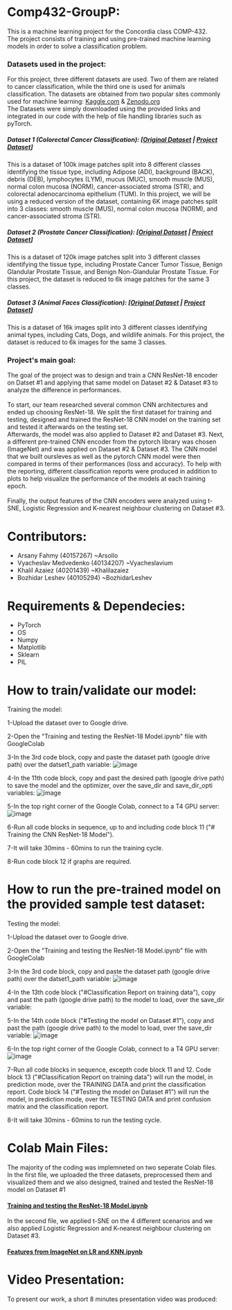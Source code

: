 # Comp432-GroupP: 
This is a machine learning project for the Concordia class COMP-432.<br>
The project consists of training and using pre-trained machine learning models in order to solve a classification problem. <br>
### Datasets used in the project: 
For this project, three different datasets are used. Two of them are related to cancer classification, while the third one is used for animals classification. The datasets are obtained from two popular sites commonly used for machine learning: [Kaggle.com](https://www.kaggle.com) & [Zenodo.org](https://zenodo.org) <br>
The Datasets were simply downloaded using the provided links and integrated in our code with the help of file handling libraries such as pyTorch.
##### Dataset 1 (Colorectal Cancer Classification): [[Original Dataset](https://zenodo.org/records/1214456) | [Project Dataset](https://onedrive.live.com/?authkey=%21ADmb8ZdEzwFMZoo&id=FB338EA7CF297329%21405133&cid=FB338EA7CF297329&parId=root&parQt=sharedby&parCid=UnAuth&o=OneUp)]<br>
This is a dataset of 100k image patches split into 8 different classes identifying the tissue type, including Adipose (ADI), background (BACK), debris (DEB), lymphocytes (LYM), mucus (MUC), smooth muscle (MUS), normal colon mucosa (NORM), cancer-associated stroma (STR), and colorectal adenocarcinoma epithelium (TUM). In this project, we will be using a reduced version of the dataset, containing 6K image patches split into 3 classes: smooth muscle (MUS), normal colon mucosa (NORM), and cancer-associated stroma (STR).<br>
##### Dataset 2 (Prostate Cancer Classification): [[Original Dataset](https://zenodo.org/records/4789576) | [Project Dataset](https://onedrive.live.com/?authkey=%21APy4wecXgMnQ7Kw&id=FB338EA7CF297329%21405132&cid=FB338EA7CF297329&parId=root&parQt=sharedby&parCid=UnAuth&o=OneUp)]<br>
This is a dataset of 120k image patches split into 3 different classes identifying the tissue type, including Prostate Cancer Tumor Tissue, Benign Glandular Prostate Tissue, and Benign Non-Glandular Prostate Tissue. For this project, the dataset is reduced to 6k image patches for the same 3 classes. <br>
##### Dataset 3 (Animal Faces Classification): [[Original Dataset](https://www.kaggle.com/datasets/andrewmvd/animal-faces) | [Project Dataset](https://onedrive.live.com/?authkey=%21AKqEWb1GDjWPbG0&id=FB338EA7CF297329%21405131&cid=FB338EA7CF297329&parId=root&parQt=sharedby&parCid=UnAuth&o=OneUp)]<br>
This is a dataset of 16k images split into 3 different classes identifying animal types, including Cats, Dogs, and wildlife animals. For this project, the dataset is reduced to 6k images for the same 3 classes.

### Project's main goal:
The goal of the project was to design and train a CNN ResNet-18 encoder on Datset #1 and applying that same model on Dataset #2 & Dataset #3 to analyze the difference in performances. <br><br>
To start, our team researched several common CNN architectures and ended up choosing ResNet-18. We split the first dataset for training and testing, designed and trained the ResNet-18 CNN model on the training set and tested it afterwards on the testing set. <br>
Afterwards, the model was also applied to Dataset #2 and Dataset #3. Next, a different pre-trained CNN encoder from the pytorch library was chosen (ImageNet) and was applied on Dataset #2 & Dataset #3. The CNN model that we built oursleves as well as the pytorch CNN model were then compared in terms of their performances (loss and accuracy). To help with the reporting, different classification reports were produced in addition to plots to help visualize the performance of the models at each training epoch. <br><br>
Finally, the output features of the CNN encoders were analyzed using t-SNE, Logistic Regression and K-nearest neighbour clustering on Dataset #3. 

# Contributors: 
- Arsany Fahmy (40157267) ~Arsollo
- Vyacheslav Medvedenko (40134207) ~Vyacheslavium
- Khalil Azaiez (40201439) ~Khalilazaiez
- Bozhidar Leshev (40105294) ~BozhidarLeshev

# Requirements & Dependecies:
- PyTorch
- OS
- Numpy
- Matplotlib
- Sklearn
- PIL

# How to train/validate our model:
Training the model:
  
  1-Upload the dataset over to Google drive.
  
  2-Open the "Training and testing the ResNet-18 Model.ipynb" file with GoogleColab
  
  3-In the 3rd code block, copy and paste the dataset path (google drive path) over the datset1_path variable:
  ![image](https://github.com/Arsollo/COMP432-GroupP/assets/52761503/42e006e7-b9a3-4607-af31-e2db0b096e10)
  
  4-In the 11th code block, copy and past the desired path (google drive path) to save the model and the optimizer, over the save_dir and save_dir_opti variables:
  ![image](https://github.com/Arsollo/COMP432-GroupP/assets/52761503/6e235a19-3716-4619-88cb-b3c26fd0891a)
  
  5-In the top right corner of the Google Colab, connect to a T4 GPU server:
  ![image](https://github.com/Arsollo/COMP432-GroupP/assets/52761503/8dacec3a-945c-4273-8b41-9bab7c3fc8f2)
  
  6-Run all code blocks in sequence, up to and including code block 11 ("# Training the CNN ResNet-18 Model").
  
  7-It will take 30mins - 60mins to run the training cycle.
 
  8-Run code block 12 if graphs are required.
  

# How to run the pre-trained model on the provided sample test dataset: 
Testing the model:
    
  1-Upload the dataset over to Google drive.
  
  2-Open the "Training and testing the ResNet-18 Model.ipynb" file with GoogleColab
  
  3-In the 3rd code block, copy and paste the dataset path (google drive path) over the datset1_path variable:
  ![image](https://github.com/Arsollo/COMP432-GroupP/assets/52761503/42e006e7-b9a3-4607-af31-e2db0b096e10)
  
  4-In the 13th code block ("#Classification Report on training data"), copy and past the path (google drive path) to the model to load, over the save_dir variable:
 

  5-In the 14th code block ("#Testing the model on Dataset #1"), copy and past the path (google drive path) to the model to load, over the save_dir variable:
  ![image](https://github.com/Arsollo/COMP432-GroupP/assets/52761503/28ae3509-385a-4a9c-96cd-9ef7b8e8be84)

  6-In the top right corner of the Google Colab, connect to a T4 GPU server:
  ![image](https://github.com/Arsollo/COMP432-GroupP/assets/52761503/8dacec3a-945c-4273-8b41-9bab7c3fc8f2)
  
  7-Run all code blocks in sequence, excepth code block 11 and 12.
    Code block 13 ("#Classification Report on training data") will run the model, in prediction mode, over the TRAINING DATA and print the classification report.
    Code block 14 ("#Testing the model on Dataset #1") will run the model, in prediction mode, over the TESTING DATA and print confusion matrix and the classification report.
    
  8-It will take 30mins - 60mins to run the testing cycle.



# Colab Main Files:
The majority of the coding was implemneted on two seperate Colab files. <br>
In the first file, we uploaded the three datasets, preprocessed them and visualized them and we also designed, trained and tested the ResNet-18 model on Dataset #1 <br>

#### [Training and testing the ResNet-18 Model.ipynb](https://colab.research.google.com/drive/19xycOefX7l8RE1pfRWApMzE0WxNqjuG6)

In the second file, we applied t-SNE on the 4 different scenarios and we also applied Logistic Regression and K-nearest neighbour clustering on Dataset #3.

#### [Features from ImageNet on LR and KNN.ipynb](https://colab.research.google.com/drive/1bMYTCn0ksrIRmdwLOQLc7KklEnJYAg3i#scrollTo=cRHgX_4OxyTW)

# Video Presentation:
To present our work, a short 8 minutes presentation video was produced: 




  
